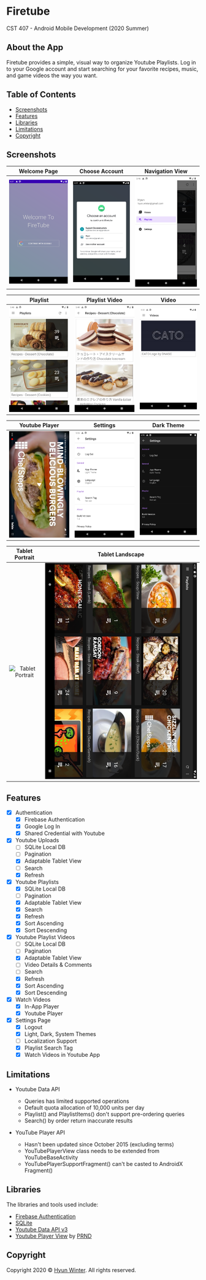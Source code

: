 # Firetube
CST 407 - Android Mobile Development (2020 Summer)

## About the App

Firetube provides a simple, visual way to organize Youtube Playlists. Log in to your Google account and start searching for your favorite recipes, music, and game videos the way you want.

## Table of Contents

- [Screenshots](#screenshots)
- [Features](#features)
- [Libraries](#libraries)
- [Limitations](#limitations)
- [Copyright](#copyright)

## Screenshots

| **Welcome Page** | **Choose Account** | **Navigation View** |
| :---: | :---: | :---: |
| ![Welcome Page](https://raw.githubusercontent.com/HyunWinter/Firetube/master/screenshots/01_welcome_page.png) | ![Choose Account](https://raw.githubusercontent.com/HyunWinter/Firetube/master/screenshots/02_google_auth.png) | ![Navigation View](https://raw.githubusercontent.com/HyunWinter/Firetube/master/screenshots/03_navigation_menu.png)

| **Playlist** | **Playlist Video** | **Video** |
| :---: | :---: | :---: |
| ![Playlist](https://raw.githubusercontent.com/HyunWinter/Firetube/master/screenshots/04_phone_playlists.png) | ![Playlist Video](https://raw.githubusercontent.com/HyunWinter/Firetube/master/screenshots/05_phone_playlists_item.png) | ![Video](https://raw.githubusercontent.com/HyunWinter/Firetube/master/screenshots/06_phone_videos.png)

| **Youtube Player** | **Settings** | **Dark Theme** |
| :---: | :---: | :---: |
| ![Youtube Player](https://raw.githubusercontent.com/HyunWinter/Firetube/master/screenshots/07_phone_youtube_player.png) | ![Settings](https://raw.githubusercontent.com/HyunWinter/Firetube/master/screenshots/08_phone_settings.png) | ![Dark Theme](https://raw.githubusercontent.com/HyunWinter/Firetube/master/screenshots/09_dark_theme.png)

| **Tablet Portrait** | **Tablet Landscape** |
| :---: | :---: |
| ![Tablet Portrait](https://github.com/HyunWinter/Firetube/blob/master/screenshots/10_tablet_portrait.png) | ![Tablet Landscape](https://github.com/HyunWinter/Firetube/blob/master/screenshots/11_tablet_landscape.png)

## Features
- [x] Authentication
  - [x] Firebase Authentication
  - [x] Google Log In
  - [x] Shared Credential with Youtube
- [x] Youtube Uploads
  - [ ] SQLite Local DB
  - [ ] Pagination
  - [x] Adaptable Tablet View
  - [ ] Search
  - [x] Refresh
- [x] Youtube Playlists
  - [x] SQLite Local DB
  - [ ] Pagination
  - [x] Adaptable Tablet View
  - [x] Search
  - [x] Refresh
  - [x] Sort Ascending
  - [x] Sort Descending
- [x] Youtube Playlist Videos
  - [ ] SQLite Local DB
  - [ ] Pagination
  - [x] Adaptable Tablet View
  - [ ] Video Details & Comments
  - [ ] Search
  - [x] Refresh
  - [x] Sort Ascending
  - [x] Sort Descending
- [x] Watch Videos
  - [x] In-App Player
  - [x] Youtube Player
- [x] Settings Page
  - [x] Logout
  - [x] Light, Dark, System Themes
  - [ ] Localization Support
  - [x] Playlist Search Tag
  - [x] Watch Videos in Youtube App

## Limitations
- Youtube Data API 
  - Queries has limited supported operations
  - Default quota allocation of 10,000 units per day
  - Playlist() and PlaylistItems() don't support pre-ordering queries
  - Search() by order return inaccurate results
  
- YouTube Player API 
  - Hasn't been updated since October 2015 (excluding terms)
  - YouTubePlayerView class needs to be extended from YouTubeBaseActivity
  - YouTubePlayerSupportFragment() can't be casted to AndroidX Fragment()

## Libraries
The libraries and tools used include:
- <a href="https://firebase.google.com/docs/auth" target="_blank">Firebase Authentication</a>
- <a href="https://www.sqlite.org/index.html" target="_blank">SQLite</a>
- <a href="https://developers.google.com/youtube/v3/getting-started" target="_blank">Youtube Data API v3</a>
- <a href="https://github.com/PRNDcompany/YouTubePlayerView" target="_blank">Youtube Player View</a> by <a href="https://github.com/PRNDcompany" target="_blank">PRND</a> 

## Copyright

Copyright 2020 © <a href="https://github.com/HyunWinter" target="_blank">Hyun Winter</a>. All rights reserved.
